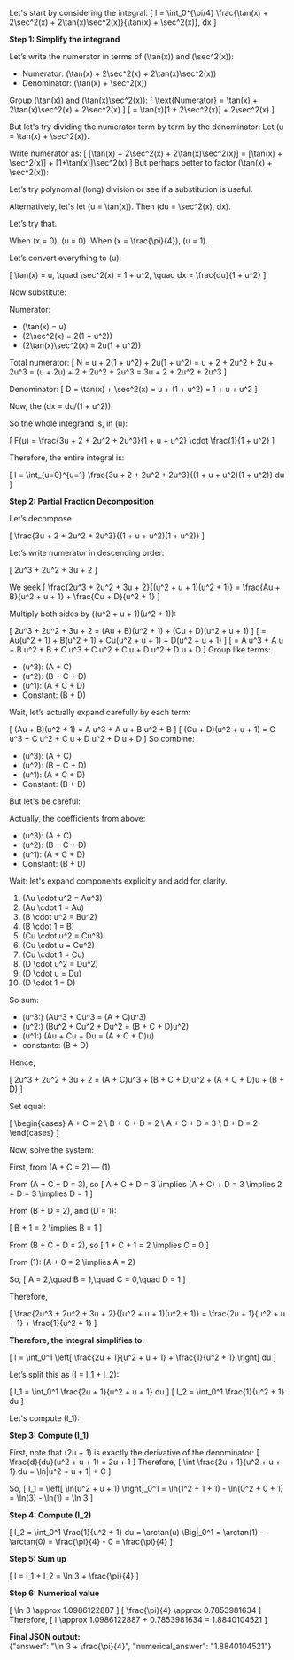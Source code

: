 Let's start by considering the integral:
\[
I = \int_0^{\pi/4} \frac{\tan(x) + 2\sec^2(x) + 2\tan(x)\sec^2(x)}{\tan(x) + \sec^2(x)}\, dx
\]

**Step 1: Simplify the integrand**

Let’s write the numerator in terms of \(\tan(x)\) and \(\sec^2(x)\):

- Numerator: \(\tan(x) + 2\sec^2(x) + 2\tan(x)\sec^2(x)\)
- Denominator: \(\tan(x) + \sec^2(x)\)

Group \(\tan(x)\) and \(\tan(x)\sec^2(x)\):
\[
\text{Numerator} = \tan(x) + 2\tan(x)\sec^2(x) + 2\sec^2(x)
\]
\[
= \tan(x)[1 + 2\sec^2(x)] + 2\sec^2(x)
\]

But let's try dividing the numerator term by term by the denominator:
Let \(u = \tan(x) + \sec^2(x)\).

Write numerator as:
\[
[\tan(x) + 2\sec^2(x) + 2\tan(x)\sec^2(x)] = [\tan(x) + \sec^2(x)] + [1+\tan(x)]\sec^2(x)
\]
But perhaps better to factor \(\tan(x) + \sec^2(x)\):

Let’s try polynomial (long) division or see if a substitution is useful.

Alternatively, let's let \(u = \tan(x)\). Then \(du = \sec^2(x)\, dx\).

Let’s try that.

When \(x = 0\), \(u = 0\). When \(x = \frac{\pi}{4}\), \(u = 1\).

Let’s convert everything to \(u\):

\[
\tan(x) = u, \quad \sec^2(x) = 1 + u^2, \quad dx = \frac{du}{1 + u^2}
\]

Now substitute:

Numerator:
- \(\tan(x) = u\)
- \(2\sec^2(x) = 2(1 + u^2)\)
- \(2\tan(x)\sec^2(x) = 2u(1 + u^2)\)

Total numerator:
\[
N = u + 2(1 + u^2) + 2u(1 + u^2) = u + 2 + 2u^2 + 2u + 2u^3 = (u + 2u) + 2 + 2u^2 + 2u^3 = 3u + 2 + 2u^2 + 2u^3
\]

Denominator:
\[
D = \tan(x) + \sec^2(x) = u + (1 + u^2) = 1 + u + u^2
\]

Now, the \(dx = du/(1 + u^2)\):

So the whole integrand is, in \(u\):

\[
F(u) = \frac{3u + 2 + 2u^2 + 2u^3}{1 + u + u^2} \cdot \frac{1}{1 + u^2}
\]

Therefore, the entire integral is:

\[
I = \int_{u=0}^{u=1} \frac{3u + 2 + 2u^2 + 2u^3}{(1 + u + u^2)(1 + u^2)} du
\]

**Step 2: Partial Fraction Decomposition**

Let’s decompose

\[
\frac{3u + 2 + 2u^2 + 2u^3}{(1 + u + u^2)(1 + u^2)}
\]

Let’s write numerator in descending order:

\[
2u^3 + 2u^2 + 3u + 2
\]

We seek
\[
\frac{2u^3 + 2u^2 + 3u + 2}{(u^2 + u + 1)(u^2 + 1)} = \frac{Au + B}{u^2 + u + 1} + \frac{Cu + D}{u^2 + 1}
\]

Multiply both sides by \((u^2 + u + 1)(u^2 + 1)\):

\[
2u^3 + 2u^2 + 3u + 2 = (Au + B)(u^2 + 1) + (Cu + D)(u^2 + u + 1)
\]
\[
= Au(u^2 + 1) + B(u^2 + 1) + Cu(u^2 + u + 1) + D(u^2 + u + 1)
\]
\[
= A u^3 + A u + B u^2 + B + C u^3 + C u^2 + C u + D u^2 + D u + D
\]
Group like terms:

- \(u^3\): \(A + C\)
- \(u^2\): \(B + C + D\)
- \(u^1\): \(A + C + D\)
- Constant: \(B + D\)

Wait, let’s actually expand carefully by each term:

\[
(Au + B)(u^2 + 1) = A u^3 + A u + B u^2 + B
\]
\[
(Cu + D)(u^2 + u + 1) = C u^3 + C u^2 + C u + D u^2 + D u + D
\]
So combine:

- \(u^3\): \(A + C\)
- \(u^2\): \(B + C + D\)
- \(u^1\): \(A + C + D\)
- Constant: \(B + D\)

But let's be careful:

Actually, the coefficients from above:
- \(u^3\): \(A + C\)
- \(u^2\): \(B + C + D\)
- \(u^1\): \(A + C + D\)
- Constant: \(B + D\)

Wait: let's expand components explicitly and add for clarity.

1. \(Au \cdot u^2 = Au^3\)
2. \(Au \cdot 1 = Au\)
3. \(B \cdot u^2 = Bu^2\)
4. \(B \cdot 1 = B\)
5. \(Cu \cdot u^2 = Cu^3\)
6. \(Cu \cdot u = Cu^2\)
7. \(Cu \cdot 1 = Cu\)
8. \(D \cdot u^2 = Du^2\)
9. \(D \cdot u = Du\)
10. \(D \cdot 1 = D\)

So sum:

- \(u^3:\) \(Au^3 + Cu^3 = (A + C)u^3\)
- \(u^2:\) \(Bu^2 + Cu^2 + Du^2 = (B + C + D)u^2\)
- \(u^1:\) \(Au + Cu + Du = (A + C + D)u\)
- constants: \(B + D\)

Hence,

\[
2u^3 + 2u^2 + 3u + 2 = (A + C)u^3 + (B + C + D)u^2 + (A + C + D)u + (B + D)
\]

Set equal:

\[
\begin{cases}
A + C = 2 \\
B + C + D = 2 \\
A + C + D = 3 \\
B + D = 2
\end{cases}
\]

Now, solve the system:

First, from \(A + C = 2\) — (1)

 

From \(A + C + D = 3\), so
\[
A + C + D = 3 \implies (A + C) + D = 3 \implies 2 + D = 3 \implies D = 1
\]

From \(B + D = 2\), and \(D = 1\):

\[
B + 1 = 2 \implies B = 1
\]

From \(B + C + D = 2\), so
\[
1 + C + 1 = 2 \implies C = 0
\]

From (1): \(A + 0 = 2 \implies A = 2\)

So,
\[
A = 2,\quad B = 1,\quad C = 0,\quad D = 1
\]

Therefore,

\[
\frac{2u^3 + 2u^2 + 3u + 2}{(u^2 + u + 1)(u^2 + 1)} = \frac{2u + 1}{u^2 + u + 1} + \frac{1}{u^2 + 1}
\]

**Therefore, the integral simplifies to:**

\[
I = \int_0^1 \left[ \frac{2u + 1}{u^2 + u + 1} + \frac{1}{u^2 + 1} \right] du
\]

Let’s split this as \(I = I_1 + I_2\):

\[
I_1 = \int_0^1 \frac{2u + 1}{u^2 + u + 1} du
\]
\[
I_2 = \int_0^1 \frac{1}{u^2 + 1} du
\]

Let's compute \(I_1\):

**Step 3: Compute \(I_1\)**

First, note that \(2u + 1\) is exactly the derivative of the denominator:
\[
\frac{d}{du}(u^2 + u + 1) = 2u + 1
\]
Therefore,
\[
\int \frac{2u + 1}{u^2 + u + 1} du = \ln|u^2 + u + 1| + C
\]

So,
\[
I_1 = \left[ \ln(u^2 + u + 1) \right]_0^1 = \ln(1^2 + 1 + 1) - \ln(0^2 + 0 + 1) = \ln(3) - \ln(1) = \ln 3
\]

**Step 4: Compute \(I_2\)**

\[
I_2 = \int_0^1 \frac{1}{u^2 + 1} du = \arctan(u) \Big|_0^1 = \arctan(1) - \arctan(0) = \frac{\pi}{4} - 0 = \frac{\pi}{4}
\]

**Step 5: Sum up**

\[
I = I_1 + I_2 = \ln 3 + \frac{\pi}{4}
\]

**Step 6: Numerical value**

\[
\ln 3 \approx 1.0986122887
\]
\[
\frac{\pi}{4} \approx 0.7853981634
\]
Therefore,
\[
I \approx 1.0986122887 + 0.7853981634 = 1.8840104521
\]

**Final JSON output:**  
{"answer": "\ln 3 + \\frac{\\pi}{4}", "numerical_answer": "1.8840104521"}
